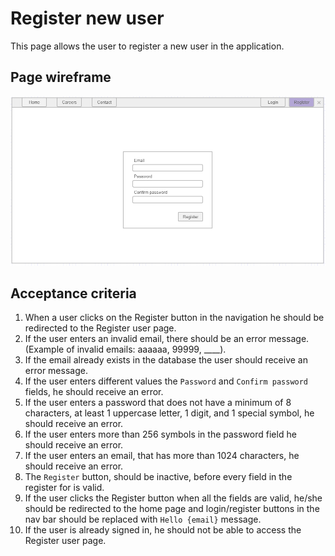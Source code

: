 # Register new user

This page allows the user to register a new user in the application.

## Page wireframe

![Home Page](../assets/register.png)

## Acceptance criteria

1. When a user clicks on the Register button in the navigation he should be redirected to the Register user page.
2. If the user enters an invalid email, there should be an error message. (Example of invalid emails: aaaaaa, 99999, ____).
3. If the email already exists in the database the user should receive an error message.
4. If the user enters different values the `Password` and `Confirm password` fields, he should receive an error.
5. If the user enters a password that does not have a minimum of 8 characters, at least 1 uppercase letter, 1 digit, and 1 special symbol, he should receive an error.
6. If the user enters more than 256 symbols in the password field he should receive an error.
7. If the user enters an email, that has more than 1024 characters, he should receive an error.
8. The `Register` button, should be inactive, before every field in the register for is valid.
9. If the user clicks the Register button when all the fields are valid, he/she should be redirected to the home page and login/register buttons in the nav bar should be replaced with `Hello {email}` message.
10. If the user is already signed in, he should not be able to access the Register user page.
